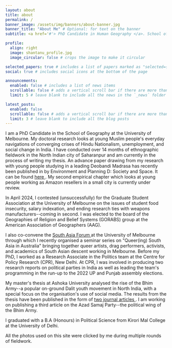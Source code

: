 ```yaml
---
layout: about
title: about
permalink: /
banner_image: /assets/img/banners/about-banner.jpg
banner_title: "About Me" # Optional: for text on the banner
subtitle: <a href='#'> PhD Candidate in Human Geography </a>. School of Geography, Earth and Atmospheric Sciences, University of Melbourne

profile:
  align: right
  image: shantanu_profile.jpg
  image_circular: false # crops the image to make it circular

selected_papers: true # includes a list of papers marked as "selected={true}"
social: true # includes social icons at the bottom of the page

announcements:
  enabled: false # includes a list of news items
  scrollable: false # adds a vertical scroll bar if there are more than 3 news items
  limit: 5 # leave blank to include all the news in the `_news` folder

latest_posts:
  enabled: false
  scrollable: false # adds a vertical scroll bar if there are more than 3 new posts items
  limit: 3 # leave blank to include all the blog posts
---
```


I am a PhD Candidate in the School of Geography at the University of Melbourne. My doctoral research looks at young Muslim people's everyday navigations of converging crises of Hindu Nationalism, unemployment, and social change in India. I have conducted over 14 months of ethnographic fieldwork in the North Indian city of Saharanpur and am currently in the process of writing my thesis. An advance paper drawing from my research with young people studying in a leading Deobandi Madrasa has recently been published in by Environment and Planning D: Society and Space. It can be found <a href='https://journals.sagepub.com/doi/10.1177/02637758241302198'> here </a>. My second empirical chapter which looks at young people working as Amazon resellers in a small city is currently under review.

In April 2024, I contested (unsuccessfully) for the Graduate Student Association at the University of Melbourne on the issues of student food insecurity, salary indexation, and ending research ties with weapons manufacturers--coming in second. I was elected to the board of the Geographies of Religion and Belief Systems (GORABS) group at the American Association of Geographers (AAG).

I also co-convene the <a href='https://x.com/SAFUnimelb'> South Asia Forum </a> at the University of Melbourne through which I recently organised a seminar series on "Queer(ing) South Asia in Australia" bringing together queer artists, drag performers, activists, and academics of South Asian descent working in Melbourne. 
Before my PhD, I worked as a Research Associate in the Politics team at the Centre for Policy Research (CPR), New Delhi. At CPR, I was involved in producing two research reports on political parties in India as well as leading the team's programming in the run-up to the 2022 UP and Punjab assembly elections. 

My master's thesis at Ashoka University analysed the rise of the Bhim Army--a popular on-ground Dalit youth movement in North India, with a special focus on the organisation's use of social media. The results from the thesis have been published in the form of <a href=publications> two journal articles </a>. I am working on publishing a third article on the Azad Samaj Party--the political wing of the Bhim Army. 

I graduated with a B.A (Honours) in Political Science from Kirori Mal College at the University of Delhi.

All the photos used on this site were clicked by me during multiple rounds of fieldwork. 
